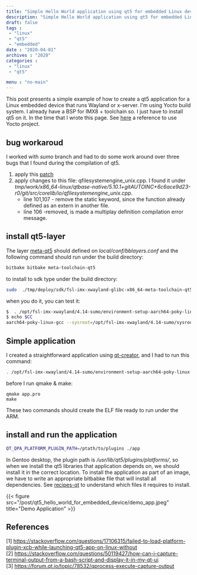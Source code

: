 ```yaml
---
title: "Simple Hello World application using qt5 for embedded Linux device."
description: "Simple Hello World application using qt5 for embedded Linux device."
draft: false
tags : 
 - "linux"
 - "qt5"
 - "embedded"
date : "2020-04-01"
archives : "2020"
categories : 
 - "linux"
 - "qt5"

menu : "no-main"
---
```

This post presents a simple example of how to create a qt5 application for a Linux embedded device that runs Wayland or x-server. I'm using Yocto build system. I already have a BSP for IMX8 + toolchain so. I just have to install qt5 on it. In the time that I wrote this page. See [here](https://github.com/varigit/variscite-bsp-platform) a reference to use Yocto project.

## bug workaroud
I worked with *sumo* branch and had to do some work around over three bugs that I found during the compilation of qt5. 
1.  apply this [patch](https://codereview.qt-project.org/c/qt/qtbase/+/245425/3/src/corelib/global/qrandom.cpp#b219)
2.  apply changes to this file: qfilesystemengine_unix.cpp. I found it under *tmp/work/x86_64-linux/qtbase-native/5.10.1+gitAUTOINC+6c6ace9d23-r0/git/src/corelib/io/qfilesystemengine_unix.cpp*.
    * line 101,107 - remove the static keyword, since the function already defined as an extern in another file.
    *  line 106 -removed, is made a multiplay definition compilation error message. 


## install qt5-layer 
The layer [meta-qt5](https://github.com/meta-qt5) should defined on *local/conf/bblayers.conf* and the following command should run under the build directory:

```bash
bitbake bitbake meta-toolchain-qt5
```

to install to sdk type under the build directory:
```bash
sudo  ./tmp/deploy/sdk/fsl-imx-xwayland-glibc-x86_64-meta-toolchain-qt5-aarch64-toolchain-4.14-sumo.sh
```

when you do it, you can test it:
```bash
$  . /opt/fsl-imx-xwayland/4.14-sumo/environment-setup-aarch64-poky-linux
$ echo $CC
aarch64-poky-linux-gcc --sysroot=/opt/fsl-imx-xwayland/4.14-sumo/sysroots/aarch64-poky-linux
```


## Simple application
I created a straightforward application using [qt-creator](https://doc.qt.io/qt-5/topics-app-development.html), and I had to run this command:
```bash
. /opt/fsl-imx-xwayland/4.14-sumo/environment-setup-aarch64-poky-linux
```
before I run qmake & make:
```
qmake app.pro
make
```
These two commands should create the ELF file ready to run under the ARM.



## install and run the application
```bash
QT_QPA_PLATFORM_PLUGIN_PATH=/ptath/to/plugins ./app 
```
In Gentoo desktop, the plugin path is */usr/lib/qt5/plugins/platforms/*, so when we install the qt5 libraries that application depends on, we should install it in the correct location. To install the application as part of an image, we have to write an appropriate bitbabke file that will install all dependencies. See [recipes-qt](https://github.com/meta-qt5/meta-qt5/tree/40054db1de152d85c22aefdae50b136ca56967c5/recipes-qt)  to understand which files it requires to install. 

{{< figure src="/post/qt5_hello_world_for_embedded_device/demo_app.jpeg" title="Demo Application" >}}


## References
[1] https://stackoverflow.com/questions/17106315/failed-to-load-platform-plugin-xcb-while-launching-qt5-app-on-linux-without  
[2] https://stackoverflow.com/questions/50119427/how-can-i-capture-terminal-output-from-a-bash-script-and-display-it-in-my-qt-ui  
[3] https://forum.qt.io/topic/78532/qprocess-execute-capture-output
